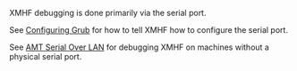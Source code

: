 XMHF debugging is done primarily via the serial port.

See [Configuring Grub](configuring-grub.md) for how to tell XMHF how
to configure the serial port.

See [AMT Serial Over LAN](amt-serial-over-lan.md) for debugging XMHF
on machines without a physical serial port.
